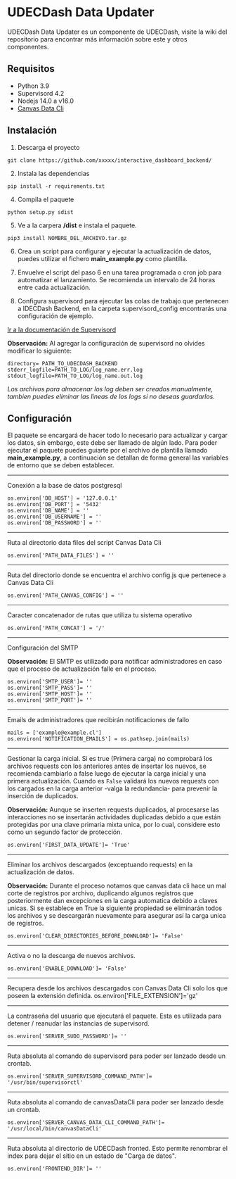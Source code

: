 # UDECDash Data Updater
UDECDash Data Updater es un componente de UDECDash, visite la wiki del repositorio para encontrar más información sobre este y otros componentes.

## Requisitos
- Python 3.9
- Supervisord 4.2
- Nodejs 14.0 a v16.0
- [Canvas Data Cli](https://github.com/instructure/canvas-data-cli "Canvas Data Cli")

## Instalación

1) Descarga el proyecto

`git clone https://github.com/xxxxx/interactive_dashboard_backend/`

2) Instala las dependencias

`pip install -r requirements.txt`

4) Compila el paquete 

`python setup.py sdist`

5) Ve a la carpera **/dist** e instala el paquete.

`pip3 install NOMBRE_DEL_ARCHIVO.tar.gz`

6) Crea un script para configurar y ejecutar la actualización de datos, puedes utilizar el fichero **main_example.py** como plantilla.

7) Envuelve el script del paso 6 en una tarea programada o cron job para automatizar el lanzamiento. Se recomienda un intervalo de 24 horas entre cada actualización.

8) Configura supervisord para ejecutar las colas de trabajo que pertenecen a IDECDash Backend, en la carpeta supervisord_config encontrarás una configuración de ejemplo.

[Ir a la documentación de Supervisord](http://supervisord.org/ "Canvas Data Cli")

**Observación:** Al agregar la configuración de supervisord no olvides modificar lo siguiente:
````
directory= PATH_TO_UDECDASH_BACKEND
stderr_logfile=PATH_TO_LOG/log_name.err.log
stdout_logfile=PATH_TO_LOG/log_name.out.log
````
*Los archivos para almacenar los log deben ser creados manualmente, tambien puedes eliminar las lineas de los logs si no deseas guardarlos.*


## Configuración
El paquete se encargará de hacer todo lo necesario para actualizar y cargar los datos, sin embargo, este debe ser llamado de algún lado. Para poder ejecutar el paquete puedes guiarte por el archivo de plantilla llamado **main_example.py**, a continuación se detallan de forma general las variables de entorno que se deben establecer.

***

Conexión a la base de datos postgresql
````
os.environ['DB_HOST'] = '127.0.0.1'
os.environ['DB_PORT'] = '5432'
os.environ['DB_NAME'] = ''
os.environ['DB_USERNAME'] = ''
os.environ['DB_PASSWORD'] = ''
````

***

Ruta al directorio data files del script Canvas Data Cli
````
os.environ['PATH_DATA_FILES'] = ''
````

***

Ruta del directorio donde se encuentra el archivo config.js que pertenece a Canvas Data Cli
````
os.environ['PATH_CANVAS_CONFIG'] = ''
````

***

Caracter concatenador de rutas que utiliza tu sistema operativo  

````
os.environ['PATH_CONCAT'] = '/'
````

***

Configuración del SMTP

**Observación:** El SMTP es utilizado para notificar administradores en caso que el proceso de actualización falle en el proceso.

````
os.environ['SMTP_USER']= ''
os.environ['SMTP_PASS']= ''
os.environ['SMTP_HOST']= ''
os.environ['SMTP_PORT']= ''
````

***

Emails de administradores que recibirán notificaciones de fallo

````
mails = ['example@example.cl']
os.environ['NOTIFICATION_EMAILS'] = os.pathsep.join(mails)
````

***

Gestionar la carga inicial. Si es true (Primera carga) no comprobará los archivos requests con los anteriores antes de insertar los nuevos, se recomienda cambiarlo a false luego de ejecutar la carga inicial y una primera actualización.
Cuando es ````False```` validará los nuevos requests con los cargados en la carga anterior -valga la redundancia- para prevenir la inserción de duplicados.

**Observación:** Aunque se inserten requests duplicados, al procesarse las interacciones no se insertarán actividades duplicadas debido a que están protegidas por una clave primaria mixta unica, por lo cual, considere esto como un segundo factor de protección.

````
os.environ['FIRST_DATA_UPDATE']= 'True'
````

***

Eliminar los archivos descargados (exceptuando requests) en la actualización de datos.

**Observación:** Durante el proceso notamos que canvas data cli hace un mal corte de registros por archivo, duplicando algunos registros que posteriormente dan excepciones en la carga automatica debido a claves unicas. Si se establece en True la siguiente propiedad se eliminarán todos los archivos y se descargarán nuevamente para asegurar así la carga unica de registros.

````
os.environ['CLEAR_DIRECTORIES_BEFORE_DOWNLOAD']= 'False'
````

***

Activa o no la descarga de nuevos archivos.

````
os.environ['ENABLE_DOWNLOAD']= 'False'
````

***

Recupera desde los archivos descargados con Canvas Data Cli solo los que poseen la extensión definida. 
os.environ['FILE_EXTENSION']='gz'

***

La contraseña del usuario que ejecutará el paquete. Esta es utilizada para detener / reanudar las instancias de supervisord.

````
os.environ['SERVER_SUDO_PASSWORD']= ''
````


***

Ruta absoluta al comando de supervisord para poder ser lanzado desde un crontab.

````
os.environ['SERVER_SUPERVISORD_COMMAND_PATH']= '/usr/bin/supervisorctl'
````

***

Ruta absoluta al comando de canvasDataCli para poder ser lanzado desde un crontab.

````
os.environ['SERVER_CANVAS_DATA_CLI_COMMAND_PATH']= '/usr/local/bin/canvasDataCli'
````


***

Ruta absoluta al directorio de UDECDash fronted. Esto permite renombrar el index para dejar el sitio en un estado de "Carga de datos".

````
os.environ['FRONTEND_DIR']= ''
````

